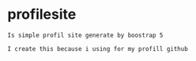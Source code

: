 # profilesite

```
Is simple profil site generate by boostrap 5

I create this because i using for my profill github

```
